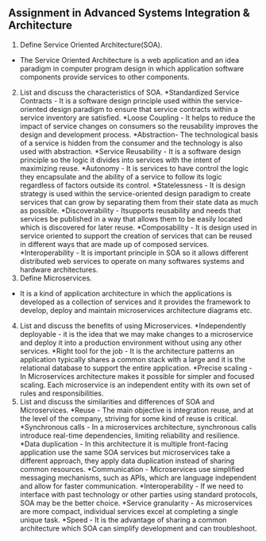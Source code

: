 ## Assignment in Advanced Systems Integration & Architecture
1. Define Service Oriented Architecture(SOA).
- The Service Oriented Architecture is a web application and an idea paradigm in computer program design in which application software components provide services to other components.
2. List and discuss the characteristics of SOA.
*Standardized Service Contracts - It is a software design principle used within the service-oriented design paradigm to ensure that service contracts within a service inventory are satisfied.
 *Loose Coupling - It helps to reduce the impact of service changes on consumers so the reusability improves the design and development process.
 *Abstraction- The technological basis of a service is hidden from the consumer and the technology is also used with abstraction.
 *Service Reusability - It is a software design principle so the logic it divides into services with the intent of maximizing reuse.
 *Autonomy - It is services to have control the logic they encapsulate and the ability of a service to follow its logic regardless of factors outside its control.
 *Statelessness - It is design strategy is used within the service-oriented design paradigm to create services that can grow by separating them from their state data as much as possible.
 *Discoverability - Itsupports reusability and needs that services be published in a way that allows them to be easily located which is discovered for later reuse.
 *Composability - It is design used in service oriented to support the creation of services that can be reused in different ways that are made up of composed services.
 *Interoperability - It is important principle in SOA so it allows different distributed web services to operate on many softwares systems and hardware architectures.
3. Define Microservices.
- It is a kind of application architecture in which the applications is developed as a collection of services and it provides the framework to develop, deploy and maintain microservices architecture diagrams etc.
4. List and discuss the benefits of using Microservices.
 *Independently deployable - it is the idea that we may make changes to a microservice and deploy it into a production environment without using any other services.
 *Right tool for the job - It is the architecture  patterns an application typically shares a common stack with a large and it is the relational database to support the entire application.
 *Precise scaling - In Microservices architecture makes it possible for simpler and focused scaling. Each microservice is an independent entity with its own set of rules and responsibilities.
5. List and discuss the similarities and differences of SOA and Microservices.
*Reuse - The main objective is integration reuse, and at the level of the company, striving for some kind of reuse is critical.
*Synchronous calls - In a microservices architecture, synchronous calls introduce real-time dependencies, limiting reliability and resilience.
*Data duplication - In this architecture it is multiple front-facing application use the same SOA services but microservices take a different approach, they apply data duplication instead of sharing common resources.
*Communication - Microservices use simplified messaging mechanisms, such as APIs, which are language independent and allow for faster communication.
*Interoperability - If we need to interface with past technology or other parties using standard protocols, SOA may be the better choice.
*Service granularity - As microservices are more compact, individual services excel at completing a single unique task.
*Speed - It is the advantage of sharing a common architecture which SOA can simplify development and can troubleshoot.

